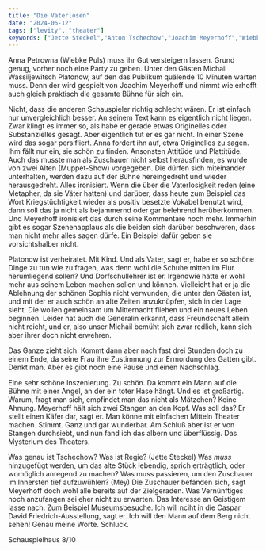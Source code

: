 ```yaml
---
title: "Die Vaterlosen"
date: "2024-06-12"
tags: ["levity", "theater"]
keywords: ["Jette Steckel","Anton Tschechow","Joachim Meyerhoff","Wiebke Puls","Katharina Bach"]
---
```

Anna Petrowna (Wiebke Puls) muss ihr Gut versteigern lassen. Grund genug, vorher noch eine Party zu geben. Unter den Gästen Michail Wassiljewitsch Platonow, auf den das Publikum quälende 10 Minuten warten muss. Denn der wird gespielt von Joachim Meyerhoff und nimmt wie erhofft auch gleich praktisch die gesamte Bühne für sich ein. 

Nicht, dass die anderen Schauspieler richtig schlecht wären. Er ist einfach nur unvergleichlich besser. An seinem Text kann es eigentlich nicht liegen. Zwar klingt es immer so, als habe er gerade etwas Originelles oder Substanzielles gesagt. Aber eigentlich tut er es gar nicht. In einer Szene wird das sogar persifliert. Anna fordert ihn auf, etwa Originelles zu sagen. Ihm fällt nur ein, sie schön zu finden. Ansonsten Attitüde und Plattitüde. Auch das musste man als Zuschauer nicht selbst herausfinden, es wurde von zwei Alten (Muppet-Show) vorgegeben. Die dürfen sich miteinander unterhalten, werden dazu auf der Bühne hereingedreht und wieder herausgedreht. Alles ironisiert. Wenn die über die Vaterlosigkeit reden (eine Metapher, da sie Väter hatten) und darüber, dass heute zum Beispiel das Wort Kriegstüchtigkeit wieder als positiv besetzte Vokabel benutzt wird, dann soll das ja nicht als bejammernd oder gar belehrend herüberkommen. Und Meyerhoff ironisiert das durch seine Kommentare noch mehr. Immerhin gibt es sogar Szenenapplaus als die beiden sich darüber beschweren, dass man nicht mehr alles sagen dürfe. Ein Beispiel dafür geben sie vorsichtshalber nicht.

Platonow ist verheiratet. Mit Kind. Und als Vater, sagt er, habe er so schöne Dinge zu tun wie zu fragen, was denn wohl die Schuhe mitten im Flur herumliegend sollen? Und Dorfschullehrer ist er. Irgendwie hätte er wohl mehr aus seinem Leben machen sollen und können. Vielleicht hat er ja die Ablehnung der schönen Sophia nicht verwunden, die unter den Gästen ist, und mit der er auch schön an alte Zeiten anzuknüpfen, sich in der Lage sieht. Die wollen gemeinsam um Mitternacht fliehen und ein neues Leben beginnen. Leider hat auch die Generalin erkannt, dass Freundschaft allein nicht reicht, und er, also unser Michail bemüht sich zwar redlich, kann sich aber ihrer doch nicht erwehren. 

Das Ganze zieht sich. Kommt dann aber nach fast drei Stunden doch zu einem Ende, da seine Frau ihre Zustimmung zur Ermordung des Gatten gibt. Denkt man. Aber es gibt noch eine Pause und einen Nachschlag.

Eine sehr schöne Inszenierung. Zu schön. Da kommt ein Mann auf die Bühne mit einer Angel, an der ein toter Hase hängt. Und es ist großartig. Warum, fragt man sich, empfindet man das nicht als Mätzchen? Keine Ahnung. Meyerhoff hält sich zwei Stangen an den Kopf. Was soll das? Er stellt einen Käfer dar, sagt er. Man könne mit einfachen Mitteln Theater machen. Stimmt. Ganz und gar wunderbar. Am Schluß aber ist er von Stangen durchsiebt, und nun fand ich das albern und überflüssig. Das Mysterium des Theaters.

Was genau ist Tschechow? Was ist Regie? (Jette Steckel) Was *muss* hinzugefügt werden, um das alte Stück lebendig, sprich erträgtlich, oder womöglich anregend zu machen? Was muss passieren, um den Zuschauer im Innersten tief aufzuwühlen? (Mey) Die Zuschauer befänden sich, sagt Meyerhoff doch wohl alle bereits auf der Zielgeraden. Was Vernünftiges noch anzufangen sei eher nicht zu erwarten. Das Interesse an Geistigem lasse nach. Zum Beispiel Museumsbesuche. Ich will nciht in die Caspar David Friedrich-Ausstellung, sagt er. Ich will den Mann auf dem Berg nicht sehen! Genau meine Worte. Schluck.

Schauspielhaus 8/10